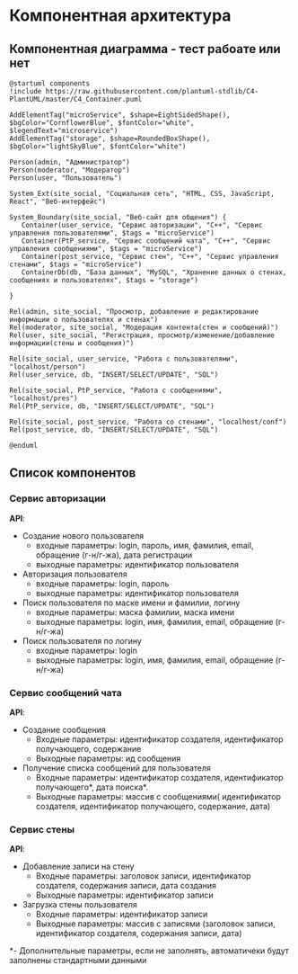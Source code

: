 # Компонентная архитектура
<!-- Состав и взаимосвязи компонентов системы между собой и внешними системами с указанием протоколов, ключевые технологии, используемые для реализации компонентов.
Диаграмма контейнеров C4 и текстовое описание. 
-->
## Компонентная диаграмма - тест рабоате или нет

```plantuml
@startuml components
!include https://raw.githubusercontent.com/plantuml-stdlib/C4-PlantUML/master/C4_Container.puml

AddElementTag("microService", $shape=EightSidedShape(), $bgColor="CornflowerBlue", $fontColor="white", $legendText="microservice")
AddElementTag("storage", $shape=RoundedBoxShape(), $bgColor="lightSkyBlue", $fontColor="white")

Person(admin, "Администратор")
Person(moderator, "Модератор")
Person(user, "Пользователь")

System_Ext(site_social, "Социальная сеть", "HTML, CSS, JavaScript, React", "Веб-интерфейс")

System_Boundary(site_social, "Веб-сайт для общения") {
   Container(user_service, "Сервис авторизации", "С++", "Сервис управления пользователями", $tags = "microService")    
   Container(PtP_service, "Сервис сообщений чата", "С++", "Сервис управления сообщениями", $tags = "microService") 
   Container(post_service, "Сервис стен", "С++", "Сервис управления стенами", $tags = "microService")   
   ContainerDb(db, "База данных", "MySQL", "Хранение данных о стенах, сообщениях и пользователях", $tags = "storage")
   
}

Rel(admin, site_social, "Просмотр, добавление и редактирование информации о пользователях и стенах")
Rel(moderator, site_social, "Модерация контента(стен и сообщений)")
Rel(user, site_social, "Регистрация, просмотр/изменение/добавление информации(стены и сообщения)")

Rel(site_social, user_service, "Работа с пользователями", "localhost/person")
Rel(user_service, db, "INSERT/SELECT/UPDATE", "SQL")

Rel(site_social, PtP_service, "Работа с сообщениями", "localhost/pres")
Rel(PtP_service, db, "INSERT/SELECT/UPDATE", "SQL")

Rel(site_social, post_service, "Работа со стенами", "localhost/conf")
Rel(post_service, db, "INSERT/SELECT/UPDATE", "SQL")

@enduml  
```
## Список компонентов  

### Сервис авторизации
**API**:
-	Создание нового пользователя
      - входные параметры: login, пароль, имя, фамилия, email, обращение (г-н/г-жа), дата регистрации
      - выходные параметры: идентификатор пользователя
-	Авторизация пользователя
      - входные параметры: login, пароль
      - выходные параметры: идентификатор пользователя
-	Поиск пользователя по маске имени и фамилии, логину
     - входные параметры: маска фамилии, маска имени
     - выходные параметры: login, имя, фамилия, email, обращение (г-н/г-жа)
-	Поиск пользователя по  логину
     - входные параметры:  login
     - выходные параметры: login, имя, фамилия, email, обращение (г-н/г-жа)
### Сервис сообщений чата
**API**:
- Создание сообщения
  - Входные параметры: идентификатор создателя, идентификатор получающего, содержание
  - Выходные параметры: ид сообщения
- Получение списка сообщений для пользователя
  - Входные параметры: идентификатор создателя, идентификатор получающего*, дата поиска*.
  - Выходные параметры:  массив с сообщениями( идентификатор создателя, идентификатор получающего, содержание, дата)

### Сервис стены
**API**:
- Добавление записи на стену
  - Входные параметры: заголовок записи, идентификатор создателя, содержания записи, дата создания
  - Выходные параметры: идентификатор записи
- Загрузка стены пользователя
  - Входные параметры: идентификатор записи
  - Выходные параметры: массив с записями (заголовок записи, идентификатор создателя, содержания записи, дата)

*- Дополнительные параметры, если не заполнять, автоматичеки будут заполнены стандартными данными
